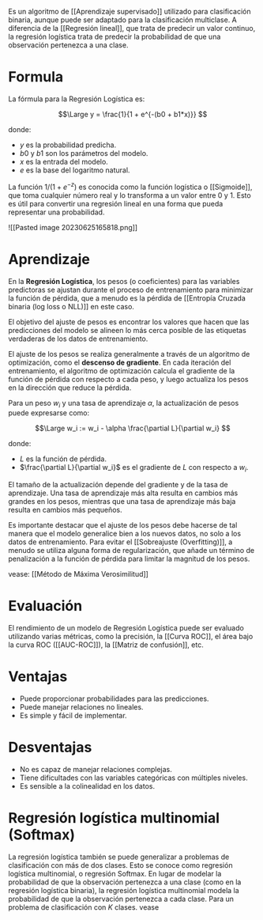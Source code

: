 Es un algoritmo de [[Aprendizaje supervisado]] utilizado para clasificación binaria, aunque puede ser adaptado para la clasificación multiclase. A diferencia de la [[Regresión lineal]], que trata de predecir un valor continuo, la regresión logística trata de predecir la probabilidad de que una observación pertenezca a una clase.

# Formula

La fórmula para la Regresión Logística es:

$$\Large
y = \frac{1}{1 + e^{-(b0 + b1*x)}}
$$

donde:
- $y$ es la probabilidad predicha.
- $b0$ y $b1$ son los parámetros del modelo.
- $x$ es la entrada del modelo.
- $e$ es la base del logaritmo natural.

La función $1/(1+e^{-z})$ es conocida como la función logística o [[Sigmoide]], que toma cualquier número real y lo transforma a un valor entre 0 y 1. Esto es útil para convertir una regresión lineal en una forma que pueda representar una probabilidad.

![[Pasted image 20230625165818.png]]

# Aprendizaje

En la **Regresión Logística**, los pesos (o coeficientes) para las variables predictoras se ajustan durante el proceso de entrenamiento para minimizar la función de pérdida, que a menudo es la pérdida de [[Entropía Cruzada binaria (log loss o NLL)]] en este caso.

El objetivo del ajuste de pesos es encontrar los valores que hacen que las predicciones del modelo se alineen lo más cerca posible de las etiquetas verdaderas de los datos de entrenamiento. 

El ajuste de los pesos se realiza generalmente a través de un algoritmo de optimización, como el **descenso de gradiente**. En cada iteración del entrenamiento, el algoritmo de optimización calcula el gradiente de la función de pérdida con respecto a cada peso, y luego actualiza los pesos en la dirección que reduce la pérdida.

Para un peso $w_i$ y una tasa de aprendizaje $\alpha$, la actualización de pesos puede expresarse como:

$$\Large
w_i := w_i - \alpha \frac{\partial L}{\partial w_i}
$$

donde:
- $L$ es la función de pérdida.
- $\frac{\partial L}{\partial w_i}$ es el gradiente de $L$ con respecto a $w_i$.

El tamaño de la actualización depende del gradiente y de la tasa de aprendizaje. Una tasa de aprendizaje más alta resulta en cambios más grandes en los pesos, mientras que una tasa de aprendizaje más baja resulta en cambios más pequeños.

Es importante destacar que el ajuste de los pesos debe hacerse de tal manera que el modelo generalice bien a los nuevos datos, no solo a los datos de entrenamiento. Para evitar el [[Sobreajuste (Overfitting)]], a menudo se utiliza alguna forma de regularización, que añade un término de penalización a la función de pérdida para limitar la magnitud de los pesos.

vease: [[Método de Máxima Verosimilitud]]


# Evaluación

El rendimiento de un modelo de Regresión Logística puede ser evaluado utilizando varias métricas, como la precisión, la [[Curva ROC]], el área bajo la curva ROC ([[AUC-ROC]]), la [[Matriz de confusión]], etc.

# Ventajas

- Puede proporcionar probabilidades para las predicciones.
- Puede manejar relaciones no lineales.
- Es simple y fácil de implementar.

# Desventajas

- No es capaz de manejar relaciones complejas.
- Tiene dificultades con las variables categóricas con múltiples niveles.
- Es sensible a la colinealidad en los datos.
  
# Regresión logística multinomial (Softmax)

La regresión logística también se puede generalizar a problemas de clasificación con más de dos clases. Esto se conoce como regresión logística multinomial, o regresión Softmax. En lugar de modelar la probabilidad de que la observación pertenezca a una clase (como en la regresión logística binaria), la regresión logística multinomial modela la probabilidad de que la observación pertenezca a cada clase. Para un problema de clasificación con $K$ clases. vease
